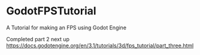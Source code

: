 # GodotFPSTutorial
A Tutorial for making an FPS using Godot Engine

Completed part 2
next up https://docs.godotengine.org/en/3.1/tutorials/3d/fps_tutorial/part_three.html